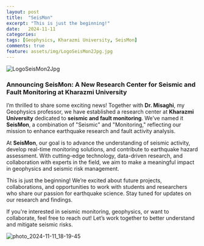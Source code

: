 ```yaml
---
layout: post
title:  "SeisMon"
excerpt: "This is just the beginning!"
date:   2024-11-11 
categories: 
tags: [Geophysics, Kharazmi University, SeisMon]
comments: true
feature: assets/img/LogoSeisMon2Jpg.jpg
---
```


![LogoSeisMon2Jpg](https://github.com/user-attachments/assets/63803bfe-0b41-46d0-88fe-c670484c2700)

### Announcing **SeisMon**: A New Research Center for Seismic and Fault Monitoring at Kharazmi University  

I’m thrilled to share some exciting news! Together with **Dr. Misaghi**, my Geophysics professor, we have established a research center at **Kharazmi University** dedicated to **seismic and fault monitoring**. We’ve named it **SeisMon**, a combination of "Seismic" and "Monitoring," reflecting our mission to enhance earthquake research and fault activity analysis.  

At **SeisMon**, our goal is to advance the understanding of seismic activity, develop real-time monitoring solutions, and contribute to earthquake hazard assessment. With cutting-edge technology, data-driven research, and collaboration with experts in the field, we aim to make a meaningful impact in geophysics and seismic risk management.  

This is just the beginning! We’re excited about future projects, collaborations, and opportunities to work with students and researchers who share our passion for earthquake science. Stay tuned for updates on our research and findings.  

If you're interested in seismic monitoring, geophysics, or want to collaborate, feel free to reach out! Let’s work together to better understand and mitigate seismic risks.  

![photo_2024-11-11_18-19-45](https://github.com/user-attachments/assets/afa41ed3-1d79-47c0-8b69-74ae5f730e69)
